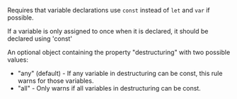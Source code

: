 Requires that variable declarations use `const` instead of `let` and `var` if possible.


If a variable is only assigned to once when it is declared, it should be declared using 'const'


An optional object containing the property "destructuring" with two possible values:

* "any" (default) - If any variable in destructuring can be const, this rule warns for those variables.
* "all" - Only warns if all variables in destructuring can be const.